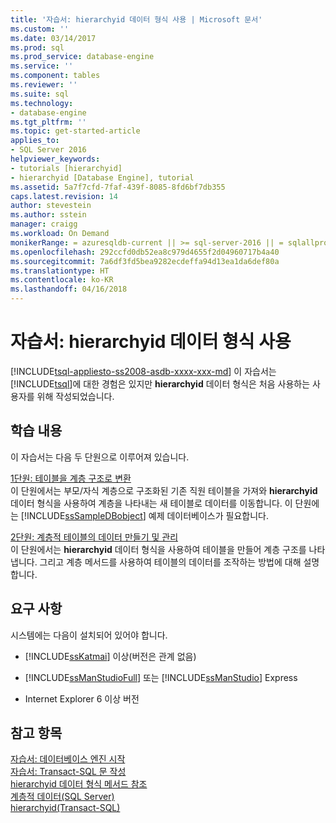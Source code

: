 ```yaml
---
title: '자습서: hierarchyid 데이터 형식 사용 | Microsoft 문서'
ms.custom: ''
ms.date: 03/14/2017
ms.prod: sql
ms.prod_service: database-engine
ms.service: ''
ms.component: tables
ms.reviewer: ''
ms.suite: sql
ms.technology:
- database-engine
ms.tgt_pltfrm: ''
ms.topic: get-started-article
applies_to:
- SQL Server 2016
helpviewer_keywords:
- tutorials [hierarchyid]
- hierarchyid [Database Engine], tutorial
ms.assetid: 5a7f7cfd-7faf-439f-8085-8fd6bf7db355
caps.latest.revision: 14
author: stevestein
ms.author: sstein
manager: craigg
ms.workload: On Demand
monikerRange: = azuresqldb-current || >= sql-server-2016 || = sqlallproducts-allversions
ms.openlocfilehash: 292ccfd0db52ea8c979d4655f2d04960717b4a40
ms.sourcegitcommit: 7a6df3fd5bea9282ecdeffa94d13ea1da6def80a
ms.translationtype: HT
ms.contentlocale: ko-KR
ms.lasthandoff: 04/16/2018
---
```

# <a name="tutorial-using-the-hierarchyid-data-type"></a>자습서: hierarchyid 데이터 형식 사용
[!INCLUDE[tsql-appliesto-ss2008-asdb-xxxx-xxx-md](../../includes/tsql-appliesto-ss2008-asdb-xxxx-xxx-md.md)]
이 자습서는 [!INCLUDE[tsql](../../includes/tsql-md.md)]에 대한 경험은 있지만 **hierarchyid** 데이터 형식은 처음 사용하는 사용자를 위해 작성되었습니다.  
  
## <a name="what-you-will-learn"></a>학습 내용  
이 자습서는 다음 두 단원으로 이루어져 있습니다.  
  
[1단원: 테이블을 계층 구조로 변환](../../relational-databases/tables/lesson-1-converting-a-table-to-a-hierarchical-structure.md)  
이 단원에서는 부모/자식 계층으로 구조화된 기존 직원 테이블을 가져와 **hierarchyid** 데이터 형식을 사용하여 계층을 나타내는 새 테이블로 데이터를 이동합니다. 이 단원에는 [!INCLUDE[ssSampleDBobject](../../includes/sssampledbobject-md.md)] 예제 데이터베이스가 필요합니다.  
  
[2단원: 계층적 테이블의 데이터 만들기 및 관리](../../relational-databases/tables/lesson-2-creating-and-managing-data-in-a-hierarchical-table.md)  
이 단원에서는 **hierarchyid** 데이터 형식을 사용하여 테이블을 만들어 계층 구조를 나타냅니다. 그리고 계층 메서드를 사용하여 테이블의 데이터를 조작하는 방법에 대해 설명합니다.  
  
## <a name="requirements"></a>요구 사항  
시스템에는 다음이 설치되어 있어야 합니다.  
  
-   [!INCLUDE[ssKatmai](../../includes/sskatmai-md.md)] 이상(버전은 관계 없음)  
  
-   [!INCLUDE[ssManStudioFull](../../includes/ssmanstudiofull-md.md)] 또는 [!INCLUDE[ssManStudio](../../includes/ssmanstudio-md.md)] Express  
  
-   Internet Explorer 6 이상 버전  
  
## <a name="see-also"></a>참고 항목  
[자습서: 데이터베이스 엔진 시작](../../relational-databases/tutorial-getting-started-with-the-database-engine.md)  
[자습서: Transact-SQL 문 작성](../../t-sql/tutorial-writing-transact-sql-statements.md)  
[hierarchyid 데이터 형식 메서드 참조](http://msdn.microsoft.com/library/01a050f5-7580-4d5f-807c-7f11423cbb06)  
[계층적 데이터&#40;SQL Server&#41;](../../relational-databases/hierarchical-data-sql-server.md)  
[hierarchyid&#40;Transact-SQL&#41;](../../t-sql/data-types/hierarchyid-data-type-method-reference.md)  
  
  
  
